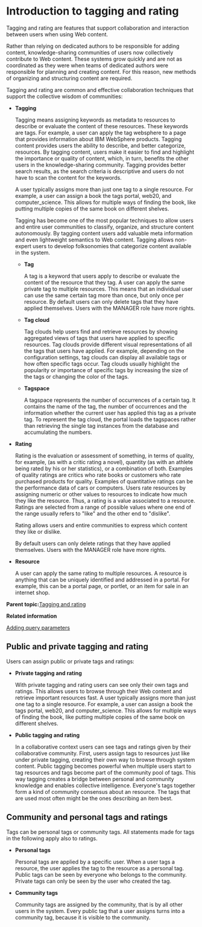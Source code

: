 # Introduction to tagging and rating 

Tagging and rating are features that support collaboration and interaction between users when using Web content.

Rather than relying on dedicated authors to be responsible for adding content, knowledge-sharing communities of users now collectively contribute to Web content. These systems grow quickly and are not as coordinated as they were when teams of dedicated authors were responsible for planning and creating content. For this reason, new methods of organizing and structuring content are required.

Tagging and rating are common and effective collaboration techniques that support the collective wisdom of communities:

-   **Tagging**

    Tagging means assigning keywords as metadata to resources to describe or evaluate the content of these resources. These keywords are tags. For example, a user can apply the tag websphere to a page that provides information about IBM WebSphere products. Tagging content provides users the ability to describe, and better categorize, resources. By tagging content, users make it easier to find and highlight the importance or quality of content, which, in turn, benefits the other users in the knowledge-sharing community. Tagging provides better search results, as the search criteria is descriptive and users do not have to scan the content for the keywords.

    A user typically assigns more than just one tag to a single resource. For example, a user can assign a book the tags portal, web20, and computer\_science. This allows for multiple ways of finding the book, like putting multiple copies of the same book on different shelves.

    Tagging has become one of the most popular techniques to allow users and entire user communities to classify, organize, and structure content autonomously. By tagging content users add valuable meta information and even lightweight semantics to Web content. Tagging allows non-expert users to develop folksonomies that categorize content available in the system.

    -   **Tag**

        A tag is a keyword that users apply to describe or evaluate the content of the resource that they tag. A user can apply the same private tag to multiple resources. This means that an individual user can use the same certain tag more than once, but only once per resource. By default users can only delete tags that they have applied themselves. Users with the MANAGER role have more rights.

    -   **Tag cloud**

        Tag clouds help users find and retrieve resources by showing aggregated views of tags that users have applied to specific resources. Tag clouds provide different visual representations of all the tags that users have applied. For example, depending on the configuration settings, tag clouds can display all available tags or how often specific tags occur. Tag clouds usually highlight the popularity or importance of specific tags by increasing the size of the tags or changing the color of the tags.

    -   **Tagspace**

        A tagspace represents the number of occurrences of a certain tag. It contains the name of the tag, the number of occurrences and the information whether the current user has applied this tag as a private tag. To represent the tag cloud, the portal loads the tagspaces rather than retrieving the single tag instances from the database and accumulating the numbers.

-   **Rating**

    Rating is the evaluation or assessment of something, in terms of quality, for example, \(as with a critic rating a novel\), quantity \(as with an athlete being rated by his or her statistics\), or a combination of both. Examples of quality ratings are critics who rate books or customers who rate purchased products for quality. Examples of quantitative ratings can be the performance data of cars or computers. Users rate resources by assigning numeric or other values to resources to indicate how much they like the resource. Thus, a rating is a value associated to a resource. Ratings are selected from a range of possible values where one end of the range usually refers to "like" and the other end to "dislike".

    Rating allows users and entire communities to express which content they like or dislike.

    By default users can only delete ratings that they have applied themselves. Users with the MANAGER role have more rights.

-   **Resource**

    A user can apply the same rating to multiple resources. A resource is anything that can be uniquely identified and addressed in a portal. For example, this can be a portal page, or portlet, or an item for sale in an internet shop.


**Parent topic:**[Tagging and rating ](../admin-system/tag_rate_mngadmin.md)

**Related information**  


[Adding query parameters](../admin-system/tag_rate_api_rest_add_qparms.md)

## Public and private tagging and rating

Users can assign public or private tags and ratings:

-   **Private tagging and rating**

    With private tagging and rating users can see only their own tags and ratings. This allows users to browse through their Web content and retrieve important resources fast. A user typically assigns more than just one tag to a single resource. For example, a user can assign a book the tags portal, web20, and computer\_science. This allows for multiple ways of finding the book, like putting multiple copies of the same book on different shelves.

-   **Public tagging and rating**

    In a collaborative context users can see tags and ratings given by their collaborative community. First, users assign tags to resources just like under private tagging, creating their own way to browse through system content. Public tagging becomes powerful when multiple users start to tag resources and tags become part of the community pool of tags. This way tagging creates a bridge between personal and community knowledge and enables collective intelligence. Everyone's tags together form a kind of community consensus about an resource. The tags that are used most often might be the ones describing an item best.


## Community and personal tags and ratings

Tags can be personal tags or community tags. All statements made for tags in the following apply also to ratings.

-   **Personal tags**

    Personal tags are applied by a specific user. When a user tags a resource, the user applies the tag to the resource as a personal tag. Public tags can be seen by everyone who belongs to the community. Private tags can only be seen by the user who created the tag.

-   **Community tags**

    Community tags are assigned by the community, that is by all other users in the system. Every public tag that a user assigns turns into a community tag, because it is visible to the community.


